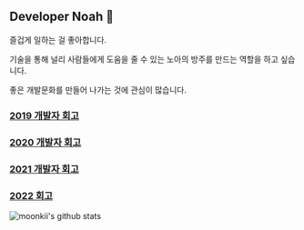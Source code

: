 ## Developer Noah 👋

즐겁게 일하는 걸 좋아합니다.

기술을 통해 널리 사람들에게 도움을 줄 수 있는 노아의 방주를 만드는 역할을 하고 싶습니다.

좋은 개발문화를 만들어 나가는 것에 관심이 많습니다.

### [2019 개발자 회고](https://www.notion.so/noahlog/2019-dec48a8971124107a3ee778f1f9f94c3)

### [2020 개발자 회고](https://www.notion.so/noahlog/2020-f59c8436631e4b079c77613c34744428)

### [2021 개발자 회고](https://noahlab.notion.site/2021-bd23b0cd41094e78886e950d95db89d5)

### [2022 회고](https://brunch.co.kr/@moonkii/6)

![moonkii's github stats](https://github-readme-stats.vercel.app/api?username=moonkii&count_private=true&show_icons=true)

<!--
**moonkii/moonkii** is a ✨ _special_ ✨ repository because its `README.md` (this file) appears on your GitHub profile.

Here are some ideas to get you started:

- 🔭 I’m currently working on ...
- 🌱 I’m currently learning ...
- 👯 I’m looking to collaborate on ...
- 🤔 I’m looking for help with ...
- 💬 Ask me about ...
- 📫 How to reach me: ...
- 😄 Pronouns: ...
- ⚡ Fun fact: ...
-->
